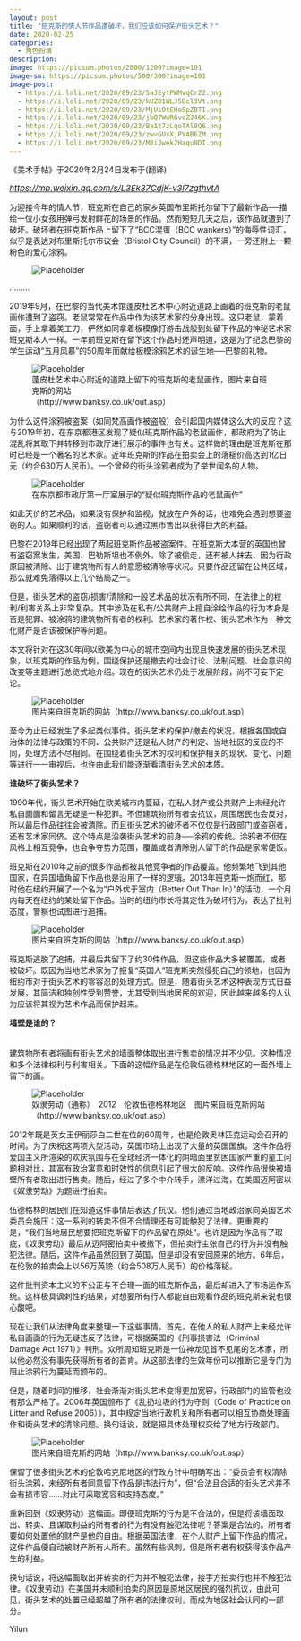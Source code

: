 ```yaml
---
layout: post
title: "​班克斯的情人节作品遭破坏，我们应该如何保护街头艺术？"
date: 2020-02-25
categories:
  - 角色扮演
description:
image: https://picsum.photos/2000/1200?image=101
image-sm: https://picsum.photos/500/300?image=101
image-post:
  - https://i.loli.net/2020/09/23/5aJEytPWMvqCrZ2.png
  - https://i.loli.net/2020/09/23/kUZD1WLJ5Bcl3Vt.png
  - https://i.loli.net/2020/09/23/MjUsOtEHo5pZBTI.png
  - https://i.loli.net/2020/09/23/jbQ7WwRGvcZJ46K.png
  - https://i.loli.net/2020/09/23/Ba1t7zLqoTAl8Q6.png
  - https://i.loli.net/2020/09/23/zwvGUsXjPYAB6ZM.png
  - https://i.loli.net/2020/09/23/M8iJwek2HaquNDI.png
---
```

《美术手帖》于2020年2月24日发布于(翻译)

<a href="https://mp.weixin.qq.com/s/L3Ek37CdjK-v3l7zgthvtA"><i style="font-size:15px">https://mp.weixin.qq.com/s/L3Ek37CdjK-v3l7zgthvtA</i></a>

为迎接今年的情人节，班克斯在自己的家乡英国布里斯托尔留下了最新作品──描绘一位小女孩用弹弓发射鲜花的场景的作品。然而短短几天之后，该作品就遭到了破坏。破坏者在班克斯作品上留下了“BCC混蛋（BCC wankers）”的侮辱性词汇，似乎是表达对<!--break-->布里斯托尔市议会（Bristol City Council）的不满，一旁还附上一颗粉色的爱心涂鸦。

<figure>
    <img src="{{ page.image-post[0] }}" alt="Placeholder"/>
</figure>

………

2019年9月，在巴黎的当代美术馆蓬皮杜艺术中心附近道路上画着的班克斯的老鼠画作遭到了盗窃。老鼠常常在作品中作为该艺术家的分身出现。这只老鼠，蒙着面，手上拿着美工刀，俨然如同拿着板模像打游击战般到处留下作品的神秘艺术家班克斯本人一样。一年前班克斯在留下这个作品时还声明道，这是为了纪念巴黎的学生运动“五月风暴”的50周年而献给板模涂鸦艺术的诞生地──巴黎的礼物。

<figure>
    <img src="{{ page.image-post[1] }}" alt="Placeholder"/>
    <figcaption>蓬皮杜艺术中心附近的道路上留下的班克斯的老鼠画作，图片来自班克斯的网站<br>（http://www.banksy.co.uk/out.asp）</figcaption>
</figure>

为什么这件涂鸦被盗案（如同梵高画作被盗般）会引起国内媒体这么大的反应？这与2019年初，在东京都港区发现了疑似班克斯作品的老鼠画作，都政府为了防止混乱将其取下并转移到市政厅进行展示的事件也有关。这样做的理由是班克斯在那时已经是一个著名的艺术家。近年班克斯的作品在拍卖会上的落槌价高达到1亿日元（约合630万人民币）。一个曾经的街头涂鸦者成为了举世闻名的人物。

<figure>
    <img src="{{ page.image-post[2] }}" alt="Placeholder"/>
    <figcaption>在东京都市政厅第一厅室展示的“疑似班克斯作品的老鼠画作”</figcaption>
</figure>

如此天价的艺术品，如果没有保护和监视，就放在户外的话，也难免会遇到想要盗窃的人。如果顺利的话，盗窃者可以通过黑市售出以获得巨大的利益。

巴黎在2019年已经出现了两起班克斯作品被盗案件。在班克斯大本营的英国也曾有盗窃案发生，美国、巴勒斯坦也不例外，除了被偷走，还有被人抹去、因为行政原因被清除、出于建筑物所有人的意愿被清除等状况。只要作品还留在公共区域，那么就难免落得以上几个结局之一。　　

但是，街头艺术的盗窃/损害/清除和一般艺术品的状况有所不同，在法律上的权利/利害关系上非常复杂。其中涉及在私有/公共财产上擅自涂绘作品的行为本身是否是犯罪、被涂鸦的建筑物所有者的权利、艺术家的著作权、街头艺术作为一种文化财产是否该被保护等问题。　　

本文将针对在这30年间以欧美为中心的城市空间内出现且快速发展的街头艺术现象，以班克斯的作品为例，围绕保护还是撤去的社会讨论、法制问题、社会意识的改变等主题进行总览式地介绍。现在的街头艺术仍处于发展阶段，尚不可妄下定论。

<figure>
    <img src="{{ page.image-post[3] }}" alt="Placeholder"/>
    <figcaption>图片来自班克斯的网站（http://www.banksy.co.uk/out.asp）</figcaption>
</figure>

至今为止已经发生了多起类似事件。街头艺术的保护/撤去的状况，根据各国或自治体的法律与政策的不同、公共财产还是私人财产的判定、当地社区的反应的不同，处理方法不尽相同。在围绕着街头艺术的权利和保护相关的现状、变化、问题等进行一一审视后，也许由此我们能逐渐看清街头艺术的本质。

<div><b>谁破坏了街头艺术？</b></div>

1990年代，街头艺术开始在欧美城市内蔓延，在私人财产或公共财产上未经允许私自画画和留言无疑是一种犯罪。不但建筑物所有者会抗议，周围居民也会反对，所以最后作品往往会被清除。而且街头艺术的破坏者不仅仅是行政部门或盗窃者，还有艺术家同侪。这个特点是沿袭街头艺术的前身──涂鸦的传统。涂鸦者不但在风格上相互竞争，也会争夺势力范围，覆盖或者清除别人留下的作品是家常便饭。　　

班克斯在2010年之前的很多作品都被其他竞争者的作品覆盖。他频繁地飞到其他国家，在异国墙角留下作品也是沿用了一样的逻辑。2013年班克斯一炮而红，那时他在纽约开展了一个名为“户外优于室内（Better Out Than In）”的活动，一个月内每天在纽约的某处留下作品。当时的纽约市长将其定性为破坏行为，表达了批判态度，警察也试图进行追捕。

<figure>
    <img src="{{ page.image-post[4] }}" alt="Placeholder"/>
    <figcaption>图片来自班克斯的网站（http://www.banksy.co.uk/out.asp）</figcaption>
</figure>

班克斯逃脱了追捕，并最后共留下了约30件作品，但这些作品大多被覆盖，或者被破坏。既因为当地艺术家为了报复“英国人”班克斯突然侵犯自己的领地，也因为纽约市对于街头艺术的零容忍的处理方式。但是，随着街头艺术这种表现方式日益发展，其简洁和独创性受到赞誉，尤其受到当地居民的欢迎，因此越来越多的人认为应该将其视为艺术作品而保护起来。

<div><b>墙壁是谁的？</b></div>　　

建筑物所有者将画有街头艺术的墙面整体取出进行售卖的情况并不少见。这种情况和多个法律权利与利害相关。下面的这幅作品是在伦敦伍德格林地区的一面外墙上留下的画。

<figure>
    <img src="{{ page.image-post[5] }}" alt="Placeholder"/>
    <figcaption>奴隶劳动（通称）　2012　伦敦伍德格林地区　图片来自班克斯网站<br>（http://www.banksy.co.uk/out.asp）</figcaption>
</figure>

2012年既是英女王伊丽莎白二世在位的60周年，也是伦敦奥林匹克运动会召开的时间。为了庆祝这两项大型活动，英国市场上出现了大量的英国国旗。这件作品将爱国主义所渲染的欢庆氛围与在全球经济一体化的阴暗面里贫困国家严重的童工问题相对比，其富有政治寓意和时效性的信息引起了很大的反响。这件作品很快被墙壁所有者取出进行售卖。随后，经过了多个中介转手，漂洋过海，在美国迈阿密以《奴隶劳动》为题进行拍卖。

伍德格林的居民们在知道这件事情后表达了抗议。他们通过当地政治家向英国艺术委员会施压：这一系列的转卖不但不合情理还有可能触犯了法律。更重要的是，“我们当地居民想要把班克斯留下的作品留在原处”。也许是因为作品有了瑕疵，《奴隶劳动》最后从迈阿密拍卖中被撤下，但拍卖行主张自己的行为并没有触犯法律。随后，这件作品虽然回到了英国，但是却没有安回原来的地方。6年后，在伦敦的拍卖会上以56万英镑（约合508万人民币）的价格落槌。　　

这件批判资本主义的不公正与不合理一面的班克斯作品，最后却进入了市场运作系统。这样极具讽刺性的结果，对想要所有行人都能自由观看作品的班克斯来说也很心酸吧。　　

现在让我们从法律角度来整理一下这些事情。首先，在他人的私人财产上未经允许私自画画的行为无疑违反了法律，可根据英国的《刑事损害法（Criminal Damage Act 1971）》判刑。众所周知班克斯是一位神龙见首不见尾的艺术家，所以他必然没有事先获得所有者的首肯。从这部法律的生效年份可以推断它是专门为阻止涂鸦行为蔓延而颁布的。　　

但是，随着时间的推移，社会渐渐对街头艺术变得更加宽容，行政部门的监管也没有那么严格了。2006年英国颁布了《乱扔垃圾的行为守则（Code of Practice on Litter and Refuse 2006）》，其中规定当地行政机关和所有者可以相互协商处理画作和街头艺术的清除问题。换句话说，就是把具体处理权交给了地方行政部门。

<figure>
    <img src="{{ page.image-post[6] }}" alt="Placeholder"/>
    <figcaption>图片来自班克斯的网站（http://www.banksy.co.uk/out.asp）</figcaption>
</figure>

保留了很多街头艺术的伦敦哈克尼地区的行政方针中明确写出：“委员会有权清除街头涂鸦，未经所有者同意留下作品是违法行为”，但“合法且合适的街头艺术并不会有损市容……对此可采取宽容和支持态度。”

重新回到《奴隶劳动》这幅画。即便班克斯的行为是不合法的，但是将该墙面取出、转卖、且谋取利益的所有者的行为有没有触犯法律呢？答案是合法的。所有者要如何处置他的财产是他的自由。根据英国法律，在个人财产上留下作品的情况，这件作品便自动被财产所有人所有。虽然有些讽刺，但是所有者有权获得该作品产生的利益。　　

换句话说，将这幅画取出并转卖的行为并不触犯法律，接手方拍卖行也并不触犯法律。《奴隶劳动》在美国并未顺利拍卖的原因是原地区居民的强烈抗议，由此可见，街头艺术的处置已经超越了所有者的法律权利，而成为地区社会认同的一部分。

Yilun